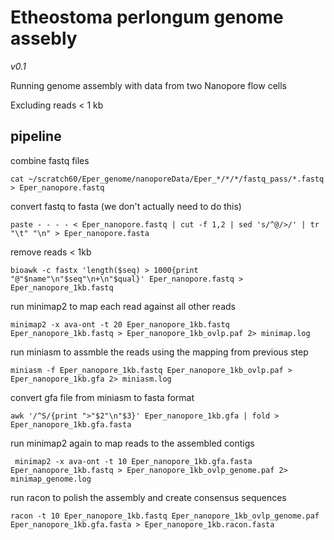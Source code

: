 # Etheostoma perlongum genome assebly
*v0.1*

Running genome assembly with data from two Nanopore flow cells

Excluding reads < 1 kb

## pipeline

combine fastq files

`cat ~/scratch60/Eper_genome/nanoporeData/Eper_*/*/*/fastq_pass/*.fastq > Eper_nanopore.fastq`

convert fastq to fasta (we don't actually need to do this)

`paste - - - - < Eper_nanopore.fastq | cut -f 1,2 | sed 's/^@/>/' | tr "\t" "\n" > Eper_nanopore.fasta`

remove reads < 1kb

`bioawk -c fastx 'length($seq) > 1000{print "@"$name"\n"$seq"\n+\n"$qual}' Eper_nanopore.fastq > Eper_nanopore_1kb.fastq`

run minimap2 to map each read against all other reads

`minimap2 -x ava-ont -t 20 Eper_nanopore_1kb.fastq Eper_nanopore_1kb.fastq > Eper_nanopore_1kb_ovlp.paf 2> minimap.log`

run miniasm to assmble the reads using the mapping from previous step

`miniasm -f Eper_nanopore_1kb.fastq Eper_nanopore_1kb_ovlp.paf > Eper_nanopore_1kb.gfa 2> miniasm.log`

convert gfa file from miniasm to fasta format

`awk '/^S/{print ">"$2"\n"$3}' Eper_nanopore_1kb.gfa | fold > Eper_nanopore_1kb.gfa.fasta`

run minimap2 again to map reads to the assembled contigs

` minimap2 -x ava-ont -t 10 Eper_nanopore_1kb.gfa.fasta Eper_nanopore_1kb.fastq > Eper_nanopore_1kb_ovlp_genome.paf 2> minimap_genome.log`

run racon to polish the assembly and create consensus sequences

`racon -t 10 Eper_nanopore_1kb.fastq Eper_nanopore_1kb_ovlp_genome.paf Eper_nanopore_1kb.gfa.fasta > Eper_nanopore_1kb.racon.fasta`
